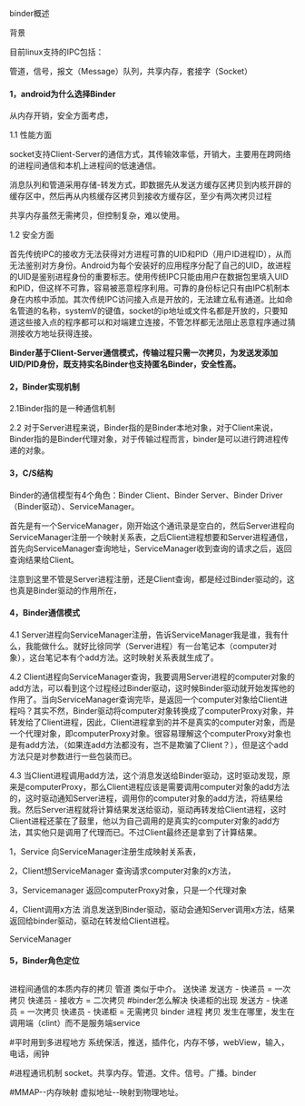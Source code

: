 binder概述

背景

目前linux支持的IPC包括：

管道，信号，报文（Message）队列，共享内存，套接字（Socket）



#### 1，android为什么选择Binder

从内存开销，安全方面考虑，

1.1 性能方面

​     socket支持Client-Server的通信方式，其传输效率低，开销大，主要用在跨网络的进程间通信和本机上进程间的低速通信。

消息队列和管道采用存储-转发方式，即数据先从发送方缓存区拷贝到内核开辟的缓存区中，然后再从内核缓存区拷贝到接收方缓存区，至少有两次拷贝过程

共享内存虽然无需拷贝，但控制复杂，难以使用。

1.2 安全方面

首先传统IPC的接收方无法获得对方进程可靠的UID和PID（用户ID进程ID），从而无法鉴别对方身份。Android为每个安装好的应用程序分配了自己的UID，故进程的UID是鉴别进程身份的重要标志。使用传统IPC只能由用户在数据包里填入UID和PID，但这样不可靠，容易被恶意程序利用。可靠的身份标记只有由IPC机制本身在内核中添加。其次传统IPC访问接入点是开放的，无法建立私有通道。比如命名管道的名称，systemV的键值，socket的ip地址或文件名都是开放的，只要知道这些接入点的程序都可以和对端建立连接，不管怎样都无法阻止恶意程序通过猜测接收方地址获得连接。

**Binder基于Client-Server通信模式，传输过程只需一次拷贝，为发送发添加UID/PID身份，既支持实名Binder也支持匿名Binder，安全性高。**

#### 2，Binder实现机制

2.1Binder指的是一种通信机制

2.2 对于Server进程来说，Binder指的是Binder本地对象，对于Client来说，Binder指的是Binder代理对象，对于传输过程而言，binder是可以进行跨进程传递的对象。

#### 3，C/S结构

Binder的通信模型有4个角色：Binder Client、Binder Server、Binder Driver（Binder驱动）、ServiceManager。

首先是有一个ServiceManager，刚开始这个通讯录是空白的，然后Server进程向ServiceManager注册一个映射关系表，之后Client进程想要和Server进程通信，首先向ServiceManager查询地址，ServiceManager收到查询的请求之后，返回查询结果给Client。

注意到这里不管是Server进程注册，还是Client查询，都是经过Binder驱动的，这也真是Binder驱动的作用所在，



#### 4，Binder通信模式

4.1 Server进程向ServiceManager注册，告诉ServiceManager我是谁，我有什么，我能做什么。就好比徐同学（Server进程）有一台笔记本（computer对象），这台笔记本有个add方法。这时映射关系表就生成了。

4.2 Client进程向ServiceManager查询，我要调用Server进程的computer对象的add方法，可以看到这个过程经过Binder驱动，这时候Binder驱动就开始发挥他的作用了。当向ServiceManager查询完毕，是返回一个computer对象给Client进程吗？其实不然，Binder驱动将computer对象转换成了computerProxy对象，并转发给了Client进程，因此，Client进程拿到的并不是真实的computer对象，而是一个代理对象，即computerProxy对象。很容易理解这个computerProxy对象也是有add方法，（如果连add方法都没有，岂不是欺骗了Client？），但是这个add方法只是对参数进行一些包装而已。

4.3 当Client进程调用add方法，这个消息发送给Binder驱动，这时驱动发现，原来是computerProxy，那么Client进程应该是需要调用computer对象的add方法的，这时驱动通知Server进程，调用你的computer对象的add方法，将结果给我。然后Server进程就将计算结果发送给驱动，驱动再转发给Client进程，这时Client进程还蒙在了鼓里，他以为自己调用的是真实的computer对象的add方法，其实他只是调用了代理而已。不过Client最终还是拿到了计算结果。

1，Service 向ServiceManager注册生成映射关系表，

2，Client想ServiceManager 查询请求computer对象的x方法，

3，Servicemanager 返回computerProxy对象，只是一个代理对象

4，Client调用x方法 消息发送到Binder驱动，驱动会通知Server调用x方法，结果返回给binder驱动，驱动在转发给Client进程。



ServiceManager

#### 5，Binder角色定位

##
进程间通信的本质内存的拷贝
管道 类似于中介。
送快递
发送方 - 快递员 = 一次拷贝
快递员 - 接收方 = 二次拷贝
#binder怎么解决 快递柜的出现
发送方 - 快递员 = 一次拷贝
快递员 - 快递柜 = 无需拷贝
binder 进程 拷贝 发生在哪里，发生在调用端（clint）而不是服务端service


#平时用到多进程地方 
系统保活，推送，插件化，内存不够，webView，输入，电话，闹钟



#进程通讯机制
socket。共享内存。管道。文件。信号。广播。binder


         
#MMAP--内存映射
虚拟地址--映射到物理地址。